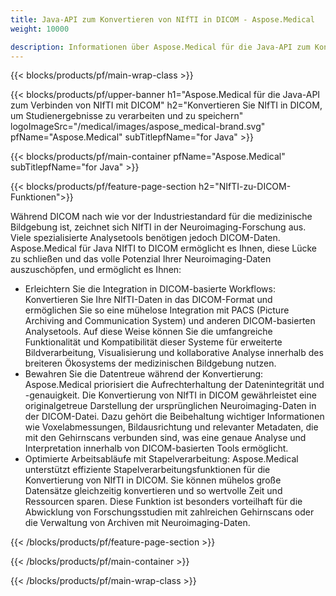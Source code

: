 ```yaml
---
title: Java-API zum Konvertieren von NIfTI in DICOM - Aspose.Medical
weight: 10000

description: Informationen über Aspose.Medical für die Java-API zum Konvertieren von NIfTI in DICOM
---
```


{{< blocks/products/pf/main-wrap-class >}}

{{< blocks/products/pf/upper-banner h1="Aspose.Medical für die Java-API zum Verbinden von NIfTI mit DICOM" h2="Konvertieren Sie NIfTI in DICOM, um Studienergebnisse zu verarbeiten und zu speichern" logoImageSrc="/medical/images/aspose_medical-brand.svg" pfName="Aspose.Medical" subTitlepfName="for Java" >}}

{{< blocks/products/pf/main-container pfName="Aspose.Medical" subTitlepfName="for Java" >}}

{{< blocks/products/pf/feature-page-section h2="NIfTI-zu-DICOM-Funktionen">}}

<p>Während DICOM nach wie vor der Industriestandard für die medizinische Bildgebung ist, zeichnet sich NIfTI in der Neuroimaging-Forschung aus. Viele spezialisierte Analysetools benötigen jedoch DICOM-Daten. Aspose.Medical für Java NIfTI to DICOM ermöglicht es Ihnen, diese Lücke zu schließen und das volle Potenzial Ihrer Neuroimaging-Daten auszuschöpfen, und ermöglicht es Ihnen:</p>

<ul>
<li>Erleichtern Sie die Integration in DICOM-basierte Workflows: Konvertieren Sie Ihre NIfTI-Daten in das DICOM-Format und ermöglichen Sie so eine mühelose Integration mit PACS (Picture Archiving and Communication System) und anderen DICOM-basierten Analysetools. Auf diese Weise können Sie die umfangreiche Funktionalität und Kompatibilität dieser Systeme für erweiterte Bildverarbeitung, Visualisierung und kollaborative Analyse innerhalb des breiteren Ökosystems der medizinischen Bildgebung nutzen.</li>
<li>Bewahren Sie die Datentreue während der Konvertierung: Aspose.Medical priorisiert die Aufrechterhaltung der Datenintegrität und -genauigkeit. Die Konvertierung von NIfTI in DICOM gewährleistet eine originalgetreue Darstellung der ursprünglichen Neuroimaging-Daten in der DICOM-Datei. Dazu gehört die Beibehaltung wichtiger Informationen wie Voxelabmessungen, Bildausrichtung und relevanter Metadaten, die mit den Gehirnscans verbunden sind, was eine genaue Analyse und Interpretation innerhalb von DICOM-basierten Tools ermöglicht.</li>
<li>Optimierte Arbeitsabläufe mit Stapelverarbeitung: Aspose.Medical unterstützt effiziente Stapelverarbeitungsfunktionen für die Konvertierung von NIfTI in DICOM. Sie können mühelos große Datensätze gleichzeitig konvertieren und so wertvolle Zeit und Ressourcen sparen. Diese Funktion ist besonders vorteilhaft für die Abwicklung von Forschungsstudien mit zahlreichen Gehirnscans oder die Verwaltung von Archiven mit Neuroimaging-Daten.</li>
</ul>

{{< /blocks/products/pf/feature-page-section >}}

{{< /blocks/products/pf/main-container >}}

{{< /blocks/products/pf/main-wrap-class >}}